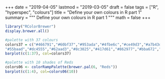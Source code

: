 +++
date = "2019-04-05"
lastmod = "2019-03-05"
draft = false
tags = ["R", "hyperspec", "colours"]
title = "Define your own colours in R part 1"
summary = """
Define your own colours in R part 1
"""
math = false
+++


```r
library("RColorBrewer")
display.brewer.all()
```


```r
#palette with 37 colours
colors37 = c("#466791","#60bf37","#953ada","#4fbe6c","#ce49d3","#a7b43d","#5a51dc","#d49f36","#552095","#507f2d","#db37aa","#84b67c","#a06fda","#df462a","#5b83db","#c76c2d","#4f49a3","#82702d","#dd6bbb","#334c22","#d83979",
"#55baad","#dc4555","#62aad3","#8c3025","#417d61","#862977","#bba672","#403367","#da8a6d","#a79cd4","#71482c","#c689d0","#6b2940","#d593a7","#895c8b","#bd5975")
barplot(c(1:37), col=colors37)
```


```r
#palette with 10 shades of Reds
colors06 <- colorRampPalette(brewer.pal(6, "Reds"))
barplot(c(1:4), col=colors06(10))

```
